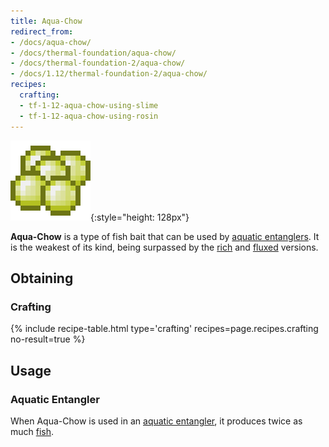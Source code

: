 ```yaml
---
title: Aqua-Chow
redirect_from:
- /docs/aqua-chow/
- /docs/thermal-foundation/aqua-chow/
- /docs/thermal-foundation-2/aqua-chow/
- /docs/1.12/thermal-foundation-2/aqua-chow/
recipes:
  crafting:
  - tf-1-12-aqua-chow-using-slime
  - tf-1-12-aqua-chow-using-rosin
---
```


![Aqua-Chow](/assets/images/thermal-foundation-2/aqua-chow.png){:style="height: 128px"}


**Aqua-Chow** is a type of fish bait that can be used by [aquatic
entanglers](../../thermal-expansion/aquatic-entangler/). It is the weakest of its kind, being
surpassed by the [rich](../rich-aqua-chow/) and
[fluxed](../fluxed-aqua-chow/) versions.


Obtaining
---------

### Crafting
{% include recipe-table.html type='crafting' recipes=page.recipes.crafting no-result=true %}


Usage
-----

### Aquatic Entangler
When Aqua-Chow is used in an [aquatic entangler](../../thermal-expansion/aquatic-entangler/), it
produces twice as much [fish](https://minecraft.gamepedia.com/Fish).
